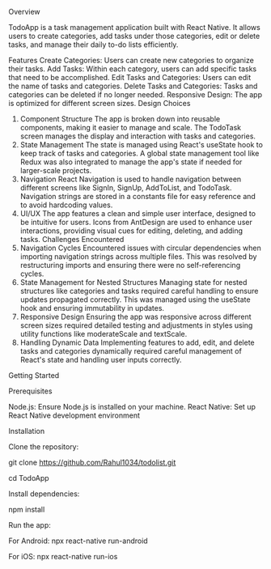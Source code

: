 Overview

TodoApp is a task management application built with React Native. It allows users to create categories, add tasks under those categories, edit or delete tasks, and manage their daily to-do lists efficiently.

Features
Create Categories: Users can create new categories to organize their tasks.
Add Tasks: Within each category, users can add specific tasks that need to be accomplished.
Edit Tasks and Categories: Users can edit the name of tasks and categories.
Delete Tasks and Categories: Tasks and categories can be deleted if no longer needed.
Responsive Design: The app is optimized for different screen sizes.
Design Choices
1. Component Structure
The app is broken down into reusable components, making it easier to manage and scale.
The TodoTask screen manages the display and interaction with tasks and categories.
2. State Management
The state is managed using React's useState hook to keep track of tasks and categories.
A global state management tool like Redux was also integrated to manage the app's state if needed for larger-scale projects.
3. Navigation
React Navigation is used to handle navigation between different screens like SignIn, SignUp, AddToList, and TodoTask.
Navigation strings are stored in a constants file for easy reference and to avoid hardcoding values.
4. UI/UX
The app features a clean and simple user interface, designed to be intuitive for users.
Icons from AntDesign are used to enhance user interactions, providing visual cues for editing, deleting, and adding tasks.
Challenges Encountered
1. Navigation Cycles
Encountered issues with circular dependencies when importing navigation strings across multiple files. This was resolved by restructuring imports and ensuring there were no self-referencing cycles.
2. State Management for Nested Structures
Managing state for nested structures like categories and tasks required careful handling to ensure updates propagated correctly. This was managed using the useState hook and ensuring immutability in updates.
3. Responsive Design
Ensuring the app was responsive across different screen sizes required detailed testing and adjustments in styles using utility functions like moderateScale and textScale.
4. Handling Dynamic Data
Implementing features to add, edit, and delete tasks and categories dynamically required careful management of React's state and handling user inputs correctly.

Getting Started

Prerequisites

Node.js: Ensure Node.js is installed on your machine.
React Native: Set up React Native development environment

Installation

Clone the repository:

git clone https://github.com/Rahul1034/todolist.git

cd TodoApp


Install dependencies:

npm install


Run the app:

For Android:
npx react-native run-android

For iOS:
npx react-native run-ios

